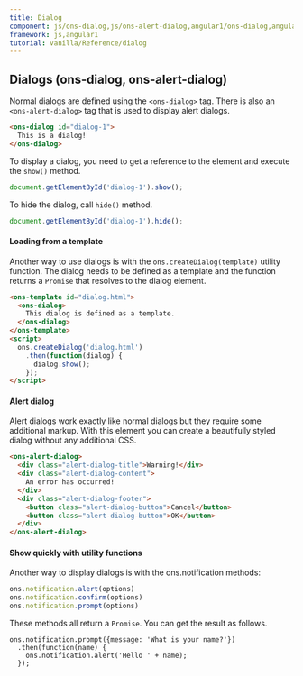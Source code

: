 ```yaml
---
title: Dialog
component: js/ons-dialog,js/ons-alert-dialog,angular1/ons-dialog,angular1/ons-alert-dialog
framework: js,angular1
tutorial: vanilla/Reference/dialog
---
```


## Dialogs (ons-dialog, ons-alert-dialog)

Normal dialogs are defined using the `<ons-dialog>` tag. There is also an `<ons-alert-dialog>` tag that is used to display alert dialogs.

``` html
<ons-dialog id="dialog-1">
  This is a dialog!
</ons-dialog>
```
To display a dialog, you need to get a reference to the element and execute the `show()` method.

``` javascript
document.getElementById('dialog-1').show();
```

To hide the dialog, call `hide()` method.

``` javascript
document.getElementById('dialog-1').hide();
```

#### Loading from a template

Another way to use dialogs is with the `ons.createDialog(template)` utility function. The dialog needs to be defined as a template and the function returns a `Promise` that resolves to the dialog element.

``` html
<ons-template id="dialog.html">
  <ons-dialog>
    This dialog is defined as a template.
  </ons-dialog>
</ons-template>
<script>
  ons.createDialog('dialog.html')
    .then(function(dialog) {
      dialog.show();
    });
</script>
```

#### Alert dialog

Alert dialogs work exactly like normal dialogs but they require some additional markup. With this element you can create a beautifully styled dialog without any additional CSS.

``` html
<ons-alert-dialog>
  <div class="alert-dialog-title">Warning!</div>
  <div class="alert-dialog-content">
    An error has occurred!
  </div>
  <div class="alert-dialog-footer">
    <button class="alert-dialog-button">Cancel</button>
    <button class="alert-dialog-button">OK</button>
  </div>
</ons-alert-dialog>
```

#### Show quickly with utility functions

Another way to display dialogs is with the ons.notification methods:

``` javascript
ons.notification.alert(options)
ons.notification.confirm(options)
ons.notification.prompt(options)
```

These methods all return a `Promise`. You can get the result as follows.

```
ons.notification.prompt({message: 'What is your name?'})
  .then(function(name) {
    ons.notification.alert('Hello ' + name);
  });
```
